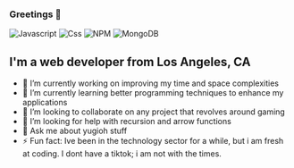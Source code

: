 ### Greetings 👋
![Javascript](https://img.shields.io/badge/JavaScript-F7DF1E?style=for-the-badge&logo=javascript&logoColor=black) ![Css](https://img.shields.io/badge/CSS-239120?&style=for-the-badge&logo=css3&logoColor=white) ![NPM](https://img.shields.io/badge/npm-CB3837?style=for-the-badge&logo=npm&logoColor=white) ![MongoDB](https://img.shields.io/badge/MongoDB-4EA94B?style=for-the-badge&logo=mongodb&logoColor=white)

## I'm a web developer from Los Angeles, CA

- 🔭 I’m currently working on improving my time and space complexities
- 🌱 I’m currently learning better programming techniques to enhance my applications
- 👯 I’m looking to collaborate on any project that revolves around gaming
- 🤔 I’m looking for help with recursion and arrow functions
- 💬 Ask me about yugioh stuff
- ⚡ Fun fact: Ive been in the technology sector for a while, but i am fresh at coding. I dont have a tiktok; i am not with the times.

